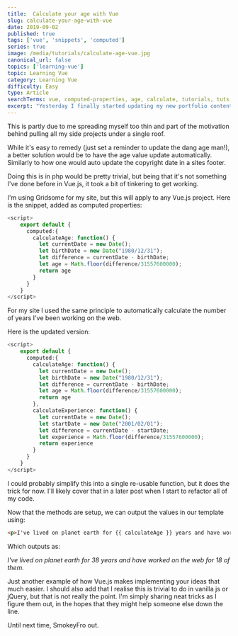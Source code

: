 ```yaml
---
title:  Calculate your age with Vue
slug: calculate-your-age-with-vue
date: 2019-09-02
published: true
tags: ['vue', 'snippets', 'computed']
series: true
image: /media/tutorials/calculate-age-vue.jpg
canonical_url: false
topics: ['learning-vue']
topic: Learning Vue
category: Learning Vue
difficulty: Easy
type: Article
searchTerms: vue, computed-properties, age, calculate, tutorials, tuts
excerpt: "Yesterday I finally started updating my new portfolio content and when I got to the about page on my old site, I noticed my age was still set to 35. Whoops."
---
```


This is partly due to me spreading myself too thin and part of the motivation behind pulling all my side projects under a single roof.

While it's easy to remedy (just set a reminder to update the dang age man!), a better solution would be to have the age value update automatically. Similarly to how one would auto update the copyright date in a sites footer.

Doing this is in php would be pretty trivial, but being that it's not something I've done before in Vue.js, it took a bit of tinkering to get working.

I'm using Gridsome for my site, but this will apply to any Vue.js project. Here is the snippet, added as computed properties:

```ts
<script>
    export default {
      computed:{
        calculateAge: function() {
          let currentDate = new Date();
          let birthDate = new Date("1980/12/31");
          let difference = currentDate - birthDate;
          let age = Math.floor(difference/31557600000);
          return age
        }
      }
    }
</script>
```
For my site I used the same principle to automatically calculate the number of years I've been working on the web.

Here is the updated version:

```ts
<script>
    export default {
      computed:{
        calculateAge: function() {
          let currentDate = new Date();
          let birthDate = new Date("1980/12/31");
          let difference = currentDate - birthDate;
          let age = Math.floor(difference/31557600000);
          return age
        },
        calculateExperience: function() {
          let currentDate = new Date();
          let startDate = new Date("2001/02/01");
          let difference = currentDate - startDate;
          let experience = Math.floor(difference/31557600000);
          return experience
        }
      }
    }
</script>
```
I could probably simplify this into a single re-usable function, but it does the trick for now. I'll likely cover that in a later post when I start to refactor all of my code. 

Now that the methods are setup, we can output the values in our template using:

```html
<p>I've lived on planet earth for {{ calculateAge }} years and have worked on the web for {{ calculateExperience }} of them.</p>
```

Which outputs as:

*I've lived on planet earth for 38 years and have worked on the web for 18 of them.*

Just another example of how Vue.js makes implementing your ideas that much easier. I should also add that I realise this is trivial to do in vanilla js or jQuery, but that is not really the point. I'm simply sharing neat tricks as I figure them out, in the hopes that they might help someone else down the line.

Until next time, 
SmokeyFro out.